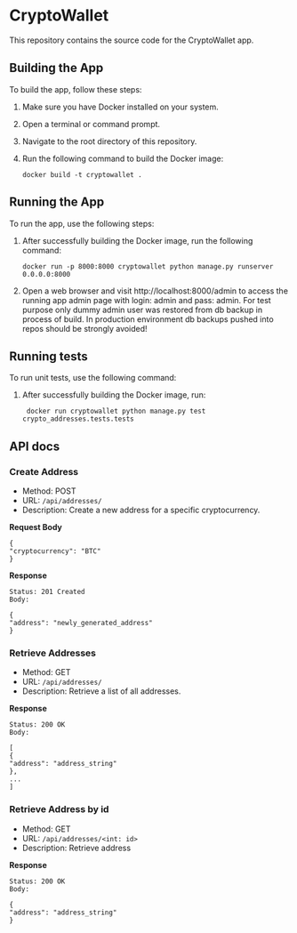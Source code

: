 # CryptoWallet

This repository contains the source code for the CryptoWallet app.

## Building the App

To build the app, follow these steps:

1. Make sure you have Docker installed on your system.
2. Open a terminal or command prompt.
3. Navigate to the root directory of this repository.
4. Run the following command to build the Docker image:

   ```shell
   docker build -t cryptowallet .

## Running the App

To run the app, use the following steps:

1. After successfully building the Docker image, run the following command:

    ```shell
    docker run -p 8000:8000 cryptowallet python manage.py runserver 0.0.0.0:8000

2. Open a web browser and visit http://localhost:8000/admin to access the running app admin page with login: admin and pass: admin. For test purpose only dummy admin user was restored from db backup in process of build. In production environment db backups pushed into repos should be strongly avoided!

## Running tests

To run unit tests, use the following command:

1. After successfully building the Docker image, run:

    ```shell
     docker run cryptowallet python manage.py test crypto_addresses.tests.tests

## API docs

### Create Address

- Method: POST
- URL: `/api/addresses/`
- Description: Create a new address for a specific cryptocurrency.

**Request Body**

    {
    "cryptocurrency": "BTC"
    }

**Response**


    Status: 201 Created
    Body:

    {
    "address": "newly_generated_address"
    }

### Retrieve Addresses

- Method: GET
- URL: `/api/addresses/`
- Description: Retrieve a list of all addresses.

**Response**


    Status: 200 OK
    Body:
    
    [
    {
    "address": "address_string"
    },
    ...
    ]

### Retrieve Address by id

- Method: GET
- URL: `/api/addresses/<int: id>`
- Description: Retrieve address

**Response**


    Status: 200 OK
    Body:

    {
    "address": "address_string"
    }
